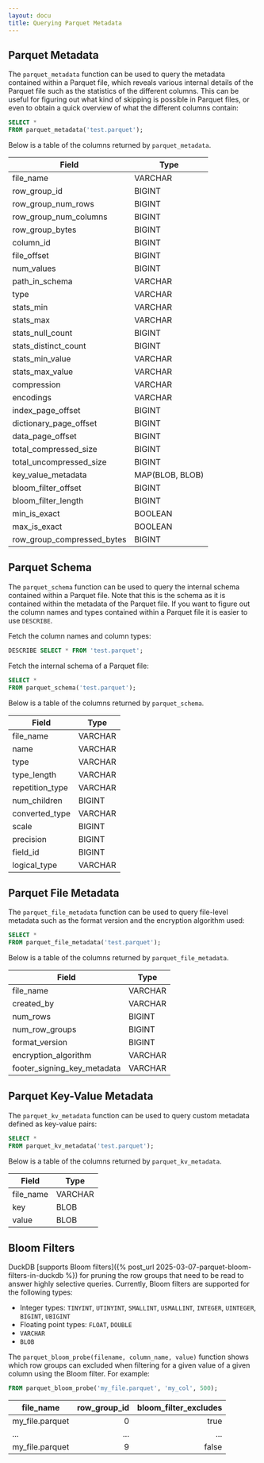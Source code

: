 ```yaml
---
layout: docu
title: Querying Parquet Metadata
---
```


## Parquet Metadata

The `parquet_metadata` function can be used to query the metadata contained within a Parquet file, which reveals various internal details of the Parquet file such as the statistics of the different columns. This can be useful for figuring out what kind of skipping is possible in Parquet files, or even to obtain a quick overview of what the different columns contain:

```sql
SELECT *
FROM parquet_metadata('test.parquet');
```

Below is a table of the columns returned by `parquet_metadata`.

<div class="monospace_table"></div>

| Field                      | Type            |
| -------------------------- | --------------- |
| file_name                  | VARCHAR         |
| row_group_id               | BIGINT          |
| row_group_num_rows         | BIGINT          |
| row_group_num_columns      | BIGINT          |
| row_group_bytes            | BIGINT          |
| column_id                  | BIGINT          |
| file_offset                | BIGINT          |
| num_values                 | BIGINT          |
| path_in_schema             | VARCHAR         |
| type                       | VARCHAR         |
| stats_min                  | VARCHAR         |
| stats_max                  | VARCHAR         |
| stats_null_count           | BIGINT          |
| stats_distinct_count       | BIGINT          |
| stats_min_value            | VARCHAR         |
| stats_max_value            | VARCHAR         |
| compression                | VARCHAR         |
| encodings                  | VARCHAR         |
| index_page_offset          | BIGINT          |
| dictionary_page_offset     | BIGINT          |
| data_page_offset           | BIGINT          |
| total_compressed_size      | BIGINT          |
| total_uncompressed_size    | BIGINT          |
| key_value_metadata         | MAP(BLOB, BLOB) |
| bloom_filter_offset        | BIGINT          |
| bloom_filter_length        | BIGINT          |
| min_is_exact               | BOOLEAN         |
| max_is_exact               | BOOLEAN         |
| row_group_compressed_bytes | BIGINT          |

## Parquet Schema

The `parquet_schema` function can be used to query the internal schema contained within a Parquet file. Note that this is the schema as it is contained within the metadata of the Parquet file. If you want to figure out the column names and types contained within a Parquet file it is easier to use `DESCRIBE`.

Fetch the column names and column types:

```sql
DESCRIBE SELECT * FROM 'test.parquet';
```

Fetch the internal schema of a Parquet file:

```sql
SELECT *
FROM parquet_schema('test.parquet');
```

Below is a table of the columns returned by `parquet_schema`.

<div class="monospace_table"></div>

| Field           | Type    |
| --------------- | ------- |
| file_name       | VARCHAR |
| name            | VARCHAR |
| type            | VARCHAR |
| type_length     | VARCHAR |
| repetition_type | VARCHAR |
| num_children    | BIGINT  |
| converted_type  | VARCHAR |
| scale           | BIGINT  |
| precision       | BIGINT  |
| field_id        | BIGINT  |
| logical_type    | VARCHAR |

## Parquet File Metadata

The `parquet_file_metadata` function can be used to query file-level metadata such as the format version and the encryption algorithm used:

```sql
SELECT *
FROM parquet_file_metadata('test.parquet');
```

Below is a table of the columns returned by `parquet_file_metadata`.

<div class="monospace_table"></div>

| Field                       | Type    |
| --------------------------- | ------- |
| file_name                   | VARCHAR |
| created_by                  | VARCHAR |
| num_rows                    | BIGINT  |
| num_row_groups              | BIGINT  |
| format_version              | BIGINT  |
| encryption_algorithm        | VARCHAR |
| footer_signing_key_metadata | VARCHAR |

## Parquet Key-Value Metadata

The `parquet_kv_metadata` function can be used to query custom metadata defined as key-value pairs:

```sql
SELECT *
FROM parquet_kv_metadata('test.parquet');
```

Below is a table of the columns returned by `parquet_kv_metadata`.

<div class="monospace_table"></div>

| Field     | Type    |
| --------- | ------- |
| file_name | VARCHAR |
| key       | BLOB    |
| value     | BLOB    |

## Bloom Filters

DuckDB [supports Bloom filters]({% post_url 2025-03-07-parquet-bloom-filters-in-duckdb %}) for pruning the row groups that need to be read to answer highly selective queries.
Currently, Bloom filters are supported for the following types:

* Integer types: `TINYINT`, `UTINYINT`, `SMALLINT`, `USMALLINT`, `INTEGER`, `UINTEGER`, `BIGINT`, `UBIGINT`
* Floating point types: `FLOAT`, `DOUBLE`
* `VARCHAR`
* `BLOB`

The `parquet_bloom_probe(filename, column_name, value)` function shows which row groups can excluded when filtering for a given value of a given column using the Bloom filter.
For example:

```sql
FROM parquet_bloom_probe('my_file.parquet', 'my_col', 500);
```

| file_name       | row_group_id | bloom_filter_excludes |
| --------------- | -----------: | --------------------: |
| my_file.parquet |            0 |                  true |
| ...             |          ... |                   ... |
| my_file.parquet |            9 |                 false |

